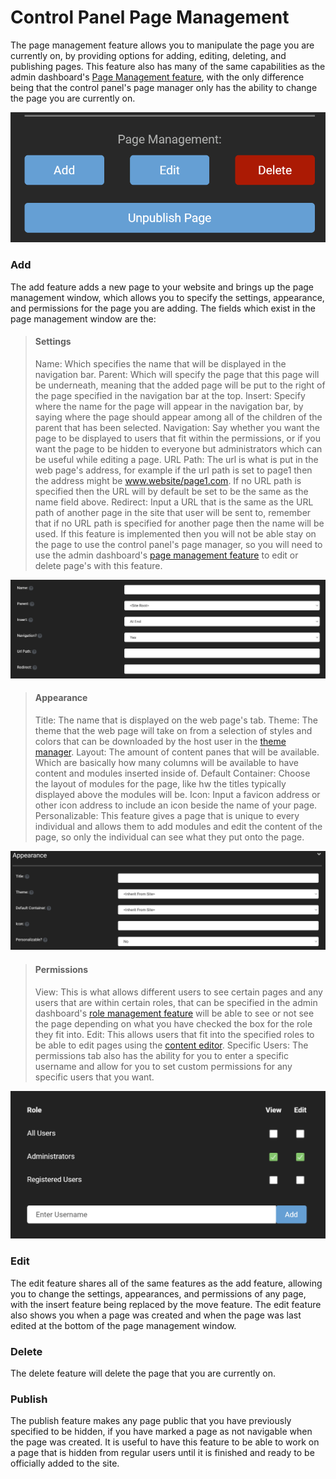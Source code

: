 # Control Panel Page Management

The page management feature allows you to manipulate the page you are currently on, by providing options for adding, editing, deleting, and publishing pages.
This feature also has many of the same capabilities as the admin dashboard's [Page Management feature](../admin-dashboard/page-management.md), with the only difference being that the control panel's page manager only has the ability to change the page you are currently on. 

![page-management](./assets/page-management.png)

### Add

The add feature adds a new page to your website and brings up the page management window, which allows you to specify the settings, appearance, and permissions for the page you are adding. 
The fields which exist in the page management window are the:

>#### Settings
>Name: Which specifies the name that will be displayed in the navigation bar.
>Parent: Which will specify the page that this page will be underneath, meaning that the added page will be put to the right of the page specified in the navigation bar at the top.
>Insert: Specify where the name for the page will appear in the navigation bar, by saying where the page should appear among all of the children of the parent that has been selected.
>Navigation: Say whether you want the page to be displayed to users that fit within the permissions, or if you want the page to be hidden to everyone but administrators which can be useful while editing a page.
>URL Path: The url is what is put in the web page's address, for example if the url path is set to page1 then the address might be www.website/page1.com. If no URL path is specified then the URL will by default be set to be the same as the name field above.
>Redirect: Input a URL that is the same as the URL path of another page in the site that user will be sent to, remember that if no URL path is specified for another page then the name will be used. If this feature is implemented then you will not be able stay on the page to use the control panel's page manager, so you will need to use the admin dashboard's [page management feature](../admin-dashboard/page-management.md) to edit or delete page's with this feature.

![add-page](./assets/add-page.png)

>#### Appearance
>Title: The name that is displayed on the web page's tab.
>Theme: The theme that the web page will take on from a selection of styles and colors that can be downloaded by the host user in the [theme manager](../HostAdministration/theme-management.md).
>Layout: The amount of content panes that will be available. Which are basically how many columns will be available to have content and modules inserted inside of.
>Default Container: Choose the layout of modules for the page, like hw the titles typically displayed above the modules will be.
>Icon: Input a favicon address or other icon address to include an icon beside the name of your page.
>Personalizable: This feature gives a page that is unique to every individual and allows them to add modules and edit the content of the page, so only the individual can see what they put onto the page.

![page-appearance](./assets/page-appearance.png)

>#### Permissions
>View: This is what allows different users to see certain pages and any users that are within certain roles, that can be specified in the admin dashboard's [role management feature](../admin-dashboard/role-management.md) will be able to see or not see the page depending on what you have checked the box for the role they fit into.
>Edit: This allows users that fit into the specified roles to be able to edit pages using the [content editor](../SiteAdministration/content-editor.md).
>Specific Users: The permissions tab also has the ability for you to enter a specific username and allow for you to set custom permissions for any specific users that you want.

![permissions](./assets/permissions.png)

### Edit

The edit feature shares all of the same features as the add feature, allowing you to change the settings, appearances, and permissions of any page, with the insert feature being replaced by the move feature. The edit feature also shows you when a page was created and when the page was last edited at the bottom of the page management window.

### Delete

The delete feature will delete the page that you are currently on.

### Publish

The publish feature makes any page public that you have previously specified to be hidden, if you have marked a page as not navigable when the page was created. It is useful to have this feature to be able to work on a page that is hidden from regular users until it is finished and ready to be officially added to the site.